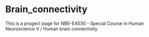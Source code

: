 # Brain_connectivity
This is a progect page for NBE-E4530 - Special Course in Human Neuroscience V / Human brain connectivity
